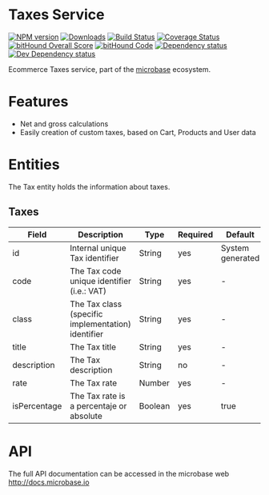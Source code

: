 # Taxes Service

[![NPM version][npm-image]][npm-url] 
[![Downloads][downloads-image]][npm-url] 
[![Build Status][travis-image]][travis-url] 
[![Coverage Status][coveralls-image]][coveralls-url] 
[![bitHound Overall Score][bithound-overal-image]][bithound-url]
[![bitHound Code][bithound-code-image]][bithound-url]
[![Dependency status][bithound-image]][bithound-url] 
[![Dev Dependency status][bithound-dev-image]][bithound-url] 

[npm-url]:https://npmjs.org/package/microbase
[downloads-image]:http://img.shields.io/npm/dm/microbase.svg
[npm-image]:http://img.shields.io/npm/v/microbase.svg

[travis-url]:https://travis-ci.org/microbaseio/micro-tax-service
[travis-image]:http://img.shields.io/travis/microbaseio/micro-tax-service/develop.svg
[coveralls-url]:https://coveralls.io/r/microbaseio/micro-tax-service
[coveralls-image]:https://img.shields.io/coveralls/microbaseio/micro-tax-service/develop.svg

[bithound-url]:https://www.bithound.io/github/microbaseio/micro-tax-service/develop
[bithound-overal-image]:https://www.bithound.io/github/microbaseio/micro-tax-service/badges/score.svg
[bithound-image]:https://img.shields.io/bithound/dependencies/github/microbaseio/micro-tax-service.svg
[bithound-dev-image]:https://img.shields.io/bithound/devDependencies/github/microbaseio/micro-tax-service.svg
[bithound-code-image]:https://www.bithound.io/github/microbaseio/micro-tax-service/badges/code.svg

Ecommerce Taxes service, part of the [microbase](http://microbase.io)
ecosystem.

# Features

* Net and gross calculations
* Easily creation of custom taxes, based on Cart, Products and User data

# Entities

The Tax entity holds the information about taxes.

## Taxes

Field | Description| Type | Required | Default
------|------------|------|----------|--------
id | Internal unique Tax identifier | String | yes | System generated
code | The Tax code unique identifier (i.e.: VAT) | String | yes | -
class | The Tax class (specific implementation) identifier | String | yes | -
title | The Tax title | String | yes | -
description | The Tax description | String | no | -
rate | The Tax rate | Number | yes | -
isPercentage | The Tax rate is a percentaje or absolute | Boolean | yes | true

# API

The full API documentation can be accessed in the microbase web http://docs.microbase.io